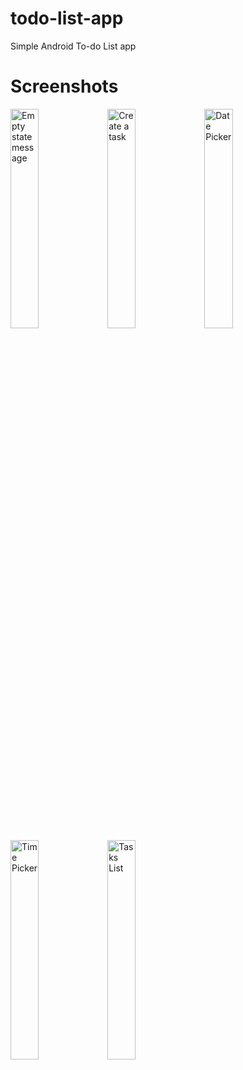 # todo-list-app
Simple Android To-do List app

# Screenshots
<div>
  <img src="https://user-images.githubusercontent.com/49700705/132146340-aebf5503-d6bc-4e10-963a-454df731c3bb.png" width=30% alt="Empty state message"/>
  <img src="https://user-images.githubusercontent.com/49700705/132146436-2b3a86a8-ad76-4dcc-8ddb-c9e7f622a6e0.png" width=30% alt="Create a task"/>
  <img src="https://user-images.githubusercontent.com/49700705/132146553-622758cd-9f6d-4355-bf03-029c2b9f9f9e.png" width=30% alt="Date Picker"/>
  <img src="https://user-images.githubusercontent.com/49700705/132146554-f3401b5b-c1fa-4803-995b-e2a37f244f40.png" width=30% alt="Time Picker"/>
  <img src="https://user-images.githubusercontent.com/49700705/132146556-4ed58872-2da1-473e-affd-314917ecfe82.png" width=30% alt="Tasks List"/>
</div>

